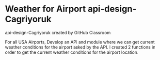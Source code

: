 # Weather for Airport api-design-Cagriyoruk
api-design-Cagriyoruk created by GitHub Classroom

For all USA Airports, Develop an API and module where we can get current weather conditions for the airport asked by the API.
I created 2 functions in order to get the current weather conditions for the airport location. 
